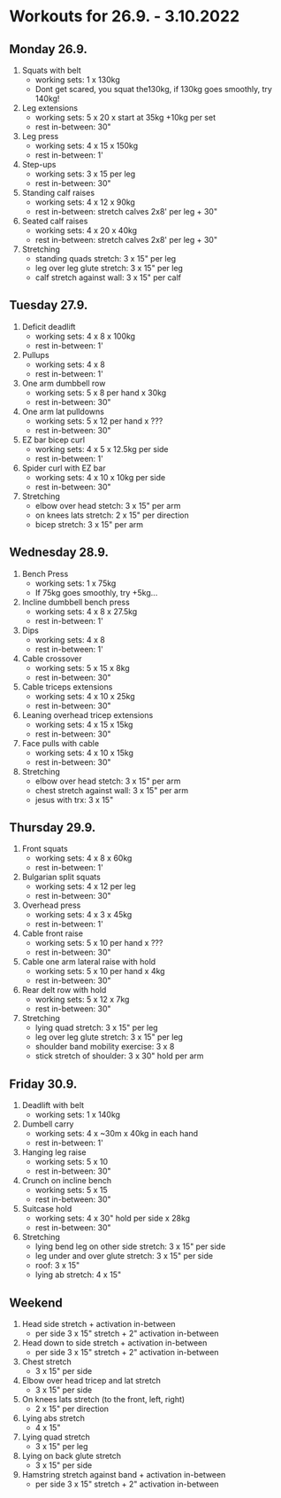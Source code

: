 # Workouts for 26.9. - 3.10.2022

## Monday 26.9.

1. Squats with belt
   - working sets: 1 x 130kg
   - Dont get scared, you squat the130kg, if 130kg goes smoothly, try 140kg!
2. Leg extensions
   - working sets: 5 x 20 x start at 35kg +10kg per set
   - rest in-between: 30"
3. Leg press
   - working sets: 4 x 15 x 150kg
   - rest in-between: 1'
4. Step-ups
   - working sets: 3 x 15 per leg
   - rest in-between: 30"
5. Standing calf raises
   - working sets: 4 x 12 x 90kg
   - rest in-between: stretch calves 2x8' per leg + 30"
6. Seated calf raises
   - working sets: 4 x 20 x 40kg
   - rest in-between: stretch calves 2x8' per leg + 30"
7. Stretching
   - standing quads stretch: 3 x 15" per leg
   - leg over leg glute stretch: 3 x 15" per leg
   - calf stretch against wall: 3 x 15" per calf

## Tuesday 27.9.

1. Deficit deadlift
   - working sets: 4 x 8 x 100kg
   - rest in-between: 1'
2. Pullups
   - working sets: 4 x 8
   - rest in-between: 1'
3. One arm dumbbell row
   - working sets: 5 x 8 per hand x 30kg
   - rest in-between: 30"
4. One arm lat pulldowns
   - working sets: 5 x 12 per hand x ???
   - rest in-between: 30"
5. EZ bar bicep curl
   - working sets: 4 x 5 x 12.5kg per side
   - rest in-between: 1'
6. Spider curl with EZ bar
   - working sets: 4 x 10 x 10kg per side
   - rest in-between: 30"
7. Stretching
   - elbow over head stetch: 3 x 15" per arm
   - on knees lats stretch: 2 x 15" per direction
   - bicep stretch: 3 x 15" per arm

## Wednesday 28.9.

1. Bench Press
   - working sets: 1 x 75kg
   - If 75kg goes smoothly, try +5kg...
2. Incline dumbbell bench press
   - working sets: 4 x 8 x 27.5kg
   - rest in-between: 1'
3. Dips
   - working sets: 4 x 8
   - rest in-between: 1'
4. Cable crossover
   - working sets: 5 x 15 x 8kg
   - rest in-between: 30"
5. Cable triceps extensions
   - working sets: 4 x 10 x 25kg
   - rest in-between: 30"
6. Leaning overhead tricep extensions
   - working sets: 4 x 15 x 15kg
   - rest in-between: 30"
7. Face pulls with cable
   - working sets: 4 x 10 x 15kg
   - rest in-between: 30"
8. Stretching
   - elbow over head stetch: 3 x 15" per arm
   - chest stretch against wall: 3 x 15" per arm
   - jesus with trx: 3 x 15"

## Thursday 29.9.

1. Front squats
   - working sets: 4 x 8 x 60kg
   - rest in-between: 1'
2. Bulgarian split squats
   - working sets: 4 x 12 per leg
   - rest in-between: 30"
3. Overhead press
   - working sets: 4 x 3 x 45kg
   - rest in-between: 1'
4. Cable front raise
   - working sets: 5 x 10 per hand x ???
   - rest in-between: 30"
5. Cable one arm lateral raise with hold
   - working sets: 5 x 10 per hand x 4kg
   - rest in-between: 30"
6. Rear delt row with hold
   - working sets: 5 x 12 x 7kg
   - rest in-between: 30"
7. Stretching
   - lying quad stretch: 3 x 15" per leg
   - leg over leg glute stretch: 3 x 15" per leg
   - shoulder band mobility exercise: 3 x 8
   - stick stretch of shoulder: 3 x 30" hold per arm

## Friday 30.9.

1. Deadlift with belt
   - working sets: 1 x 140kg
2. Dumbell carry
   - working sets: 4 x ~30m x 40kg in each hand
   - rest in-between: 1'
3. Hanging leg raise
   - working sets: 5 x 10
   - rest in-between: 30"
4. Crunch on incline bench
   - working sets: 5 x 15
   - rest in-between: 30"
5. Suitcase hold
   - working sets: 4 x 30" hold per side x 28kg
   - rest in-between: 30"
6. Stretching
   - lying bend leg on other side stretch: 3 x 15" per side
   - leg under and over glute stretch: 3 x 15" per side
   - roof: 3 x 15"
   - lying ab stretch: 4 x 15"

## Weekend

1. Head side stretch + activation in-between
   - per side 3 x 15" stretch + 2" activation in-between
2. Head down to side stretch + activation in-between
   - per side 3 x 15" stretch + 2" activation in-between
3. Chest stretch
   - 3 x 15" per side
4. Elbow over head tricep and lat stretch
   - 3 x 15" per side
5. On knees lats stretch (to the front, left, right)
   - 2 x 15" per direction
6. Lying abs stretch
   - 4 x 15"
7. Lying quad stretch
   - 3 x 15" per leg
8. Lying on back glute stretch
   - 3 x 15" per side
9. Hamstring stretch against band + activation in-between
   - per side 3 x 15" stretch + 2" activation in-between
